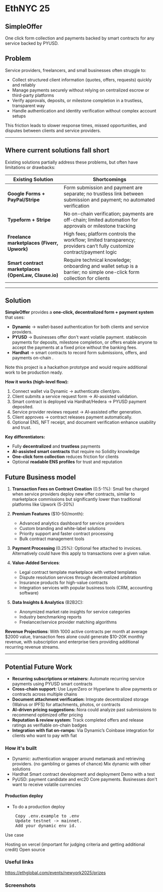 # EthNYC 25

SimpleOffer
---

One click form collection and payments backed by smart contracts for any service backed by PYUSD.

## Problem

Service providers, freelancers, and small businesses often struggle to:  

- Collect structured client information (quotes, offers, requests) quickly and reliably  
- Manage payments securely without relying on centralized escrow or third-party platforms  
- Verify approvals, deposits, or milestone completion in a trustless, transparent way  
- Handle authentication and identity verification without complex account setups  

This friction leads to slower response times, missed opportunities, and disputes between clients and service providers.  

---

## Where current solutions fall short
Existing solutions partially address these problems, but often have limitations or drawbacks:

| Existing Solution | Shortcomings |
|-----------------|--------------|
| **Google Forms + PayPal/Stripe** | Form submission and payment are separate; no trustless link between submission and payment; no automated verification |
| **Typeform + Stripe** | No on-chain verification; payments are off-chain; limited automation for approvals or milestone tracking |
| **Freelance marketplaces (Fiverr, Upwork)** | High fees; platform controls the workflow; limited transparency; providers can’t fully customize contract/payment logic |
| **Smart contract marketplaces (OpenLaw, Clause.io)** | Require technical knowledge; onboarding and wallet setup is a barrier; no simple one-click form collection for clients |

---

## Solution

**SimpleOffer** provides a **one-click, decentralized form + payment system** that uses:  

- **Dynamic** → wallet-based authentication for both clients and service providers.
- **PYUSD** → Businesses offer don't want volatile payment. stablecoin payments for deposits, milestone completion, or offers enable anyone to accept the payments at a fixed price without the banking fees.
- **Hardhat** → smart contracts to record form submissions, offers, and payments on-chain  .
<!-- - **Nora** → AI-assisted contract generation for offers or estimates, and automated verification logic  
- **ENS** → readable profiles for service providers and clients   -->

Note this project is a hackathon prototype and would require additional work to be production ready.

**How it works (high-level flow):**  


1. Connect wallet via Dynamic → authenticate client/pro.
2. Client submits a service request form → AI-assisted validation.
3. Smart contract is deployed via Hardhat/Hedera → PYUSD payment deposited.
4. Service provider reviews request → AI-assisted offer generation.
5. Client approves → contract releases payment automatically.
6. Optional ENS, NFT receipt, and document verification enhance usability and trust.

**Key differentiators:**  

- Fully **decentralized** and **trustless** payments  
- **AI-assisted smart contracts** that require no Solidity knowledge  
- **One-click form collection** reduces friction for clients  
- Optional **readable ENS profiles** for trust and reputation  

## Future Business model

1. **Transaction Fees on Contract Creation** (0.5-1%): Small fee charged when service providers deploy new offer contracts, similar to marketplace commissions but significantly lower than traditional platforms like Upwork (5-20%)

2. **Premium Features** ($10-50/month):
   - Advanced analytics dashboard for service providers
   - Custom branding and white-label solutions
   - Priority support and faster contract processing
   - Bulk contract management tools

2. **Payment Processing** (0.25%): Optional fee attached to invoices. Alternatively could have this apply to transactions over a given value.

5. **Value-Added Services**:
   - Legal contract template marketplace with vetted templates
   - Dispute resolution services through decentralized arbitration
   - Insurance products for high-value contracts
   - Integration services with popular business tools (CRM, accounting software)

6. **Data Insights & Analytics** (B2B2C): 
   - Anonymized market rate insights for service categories
   - Industry benchmarking reports
   - Freelancer/service provider matching algorithms

**Revenue Projections**: With 1000 active contracts per month at average $2000 value, transaction fees alone could generate $10-20K monthly revenue, with subscription and enterprise tiers providing additional recurring revenue streams. 

---

## Potential Future Work
- **Recurring subscriptions or retainers:** Automate recurring service payments using PYUSD smart contracts  
- **Cross-chain support:** Use LayerZero or Hyperlane to allow payments or contracts across multiple chains  
- **Document attachment verification:** Integrate decentralized storage (Walrus or IPFS) for attachments, photos, or contracts  
- **AI-driven pricing suggestions:** Nora could analyze past submissions to recommend optimized offer pricing  
- **Reputation & review system:** Track completed offers and release ratings as verifiable on-chain badges  
- **Integration with fiat on-ramps:** Via Dynamic’s Coinbase integration for clients who want to pay with fiat


### How it's built

* Dynamic: authentication wrapper around metamask and retrieving providers. (no gambling or games of chance)
    Mix dynamic with other solutions
* Hardhat
    Smart contract development and deployment
    Demo with a test
* PyUSD: payment candidate and erc20
    Core payments. Businesses don't want to receive volatile currencies

#### Production deploy

* To do a production deploy

<pre>
    Copy .env.example to .env
    Update testnet -> mainnet.
    Add your dynamic env id.
</pre>


Use case

Hosting on vercel (important for judging criteria and getting additional credit)
Open source

### Useful links
https://ethglobal.com/events/newyork2025/prizes

### Screenshots
